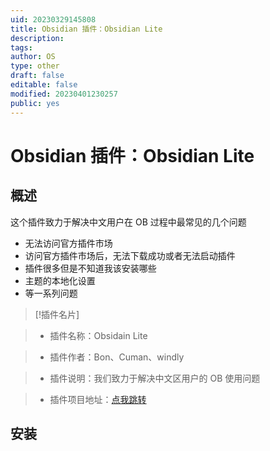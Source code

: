 ```yaml
---
uid: 20230329145808
title: Obsidian 插件：Obsidian Lite
description: 
tags: 
author: OS
type: other
draft: false
editable: false
modified: 20230401230257
public: yes
---
```


# Obsidian 插件：Obsidian Lite

## 概述

这个插件致力于解决中文用户在 OB 过程中最常见的几个问题

- 无法访问官方插件市场
- 访问官方插件市场后，无法下载成功或者无法启动插件
- 插件很多但是不知道我该安装哪些
- 主题的本地化设置
- 等一系列问题

> [!插件名片]

> - 插件名称：Obsidain Lite

> - 插件作者：Bon、Cuman、windly

> - 插件说明：我们致力于解决中文区用户的 OB 使用问题

> - 插件项目地址：[点我跳转](https://github.com/Wanxp/obsidian-douban)

## 安装